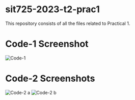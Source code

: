 # sit725-2023-t2-prac1
This repository consists of all the files related to Practical 1.


# Code-1 Screenshot

![Code-1](https://github.com/1412-himanshu/sit725-2023-t2-prac1/assets/85329713/1d0a85c7-6390-4388-b324-251dc08799dd)


# Code-2 Screenshots

![Code-2 a](https://github.com/1412-himanshu/sit725-2023-t2-prac1/assets/85329713/ac7feca4-d718-44b2-852b-e54dc3b7c847)
![Code-2 b](https://github.com/1412-himanshu/sit725-2023-t2-prac1/assets/85329713/a8ab0bf9-c553-4a2a-809d-b7a04cf0dbfc)
